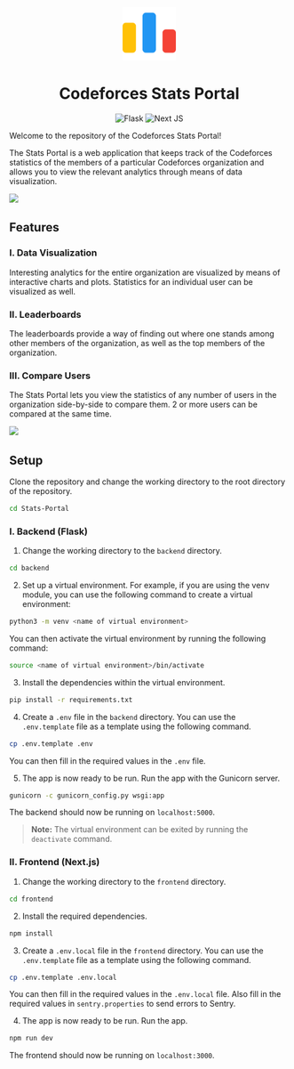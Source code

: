 <div align="center">

<img style="width: 10vw" src="assets/img/codeforces-logo.png">

# Codeforces Stats Portal

![Flask](https://img.shields.io/badge/flask-%23000.svg?style=for-the-badge&logo=flask&logoColor=white)
![Next JS](https://img.shields.io/badge/Next-black?style=for-the-badge&logo=next.js&logoColor=white)

</div>

Welcome to the repository of the Codeforces Stats Portal!

The Stats Portal is a web application that keeps track of the Codeforces statistics of the members of a particular Codeforces organization and allows you to view the relevant analytics through means of data visualization.

<img src="https://raw.githubusercontent.com/andreasbm/readme/master/assets/lines/fire.png"><br>

## Features

### I. Data Visualization

Interesting analytics for the entire organization are visualized by means of interactive charts and plots. Statistics for an individual user can be visualized as well.

### II. Leaderboards

The leaderboards provide a way of finding out where one stands among other members of the organization, as well as the top members of the organization.

### III. Compare Users

The Stats Portal lets you view the statistics of any number of users in the organization side-by-side to compare them. 2 or more users can be compared at the same time.

<img src="https://raw.githubusercontent.com/andreasbm/readme/master/assets/lines/fire.png"><br>

## Setup

Clone the repository and change the working directory to the root directory of the repository.

```bash
cd Stats-Portal
```

### I. Backend (Flask)

1. Change the working directory to the `backend` directory.

```bash
cd backend
```

2. Set up a virtual environment. For example, if you are using the venv module, you can use the following command to create a virtual environment:

```bash
python3 -m venv <name of virtual environment>
```

You can then activate the virtual environment by running the following command:

```bash
source <name of virtual environment>/bin/activate
```

3. Install the dependencies within the virtual environment.

```bash
pip install -r requirements.txt
```

4. Create a `.env` file in the `backend` directory. You can use the `.env.template` file as a template using the following command.

```bash
cp .env.template .env
```

You can then fill in the required values in the `.env` file.

5. The app is now ready to be run. Run the app with the Gunicorn server.

```bash
gunicorn -c gunicorn_config.py wsgi:app
```

The backend should now be running on `localhost:5000`.

> <b>Note:</b> The virtual environment can be exited by running the `deactivate` command.

### II. Frontend (Next.js)

1. Change the working directory to the `frontend` directory.

```bash
cd frontend
```

2. Install the required dependencies.

```bash
npm install
```

3. Create a `.env.local` file in the `frontend` directory. You can use the `.env.template` file as a template using the following command.

```bash
cp .env.template .env.local
```

You can then fill in the required values in the `.env.local` file. Also fill in the required values in `sentry.properties` to send errors to Sentry.

4. The app is now ready to be run. Run the app.

```bash
npm run dev
```

The frontend should now be running on `localhost:3000`.
